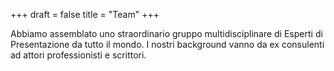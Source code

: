 +++
draft	= false
title	= "Team"
+++

Abbiamo assemblato uno straordinario gruppo multidisciplinare di Esperti di Presentazione da tutto il mondo. I nostri background vanno da ex consulenti ad attori professionisti e scrittori.